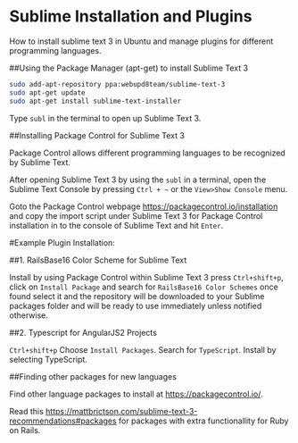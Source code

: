 # Sublime Installation and Plugins
How to install sublime text 3 in Ubuntu and manage plugins for different programming languages.

##Using the Package Manager (apt-get) to install Sublime Text 3

```bash
sudo add-apt-repository ppa:webupd8team/sublime-text-3
sudo apt-get update
sudo apt-get install sublime-text-installer
```

Type `subl` in the terminal to open up Sublime Text 3.

##Installing Package Control for Sublime Text 3

Package Control allows different programming languages to be recognized by Sublime Text.

After opening Sublime Text 3 by using the `subl` in a terminal, open the Sublime Text Console by pressing `Ctrl + ~` or the `View>Show Console` menu.

Goto the Package Control webpage https://packagecontrol.io/installation and copy the import script under Sublime Text 3 for Package Control installation in to the console of Sublime Text and hit `Enter`.

#Example Plugin Installation:


##1. RailsBase16 Color Scheme for Sublime Text

Install by using Package Control within Sublime Text 3 press `Ctrl+shift+p`, click on `Install Package` and search for `RailsBase16 Color Schemes` once found select it and the repository will be downloaded to your Sublime packages folder and will be ready to use immediately unless notified otherwise.

##2. Typescript for AngularJS2 Projects

`Ctrl+shift+p`
Choose `Install Packages`.
Search for `TypeScript`.
Install by selecting TypeScript.

##Finding other packages for new languages

Find other language packages to install at https://packagecontrol.io/.

Read this  https://mattbrictson.com/sublime-text-3-recommendations#packages for packages with extra functionallity for Ruby on Rails.